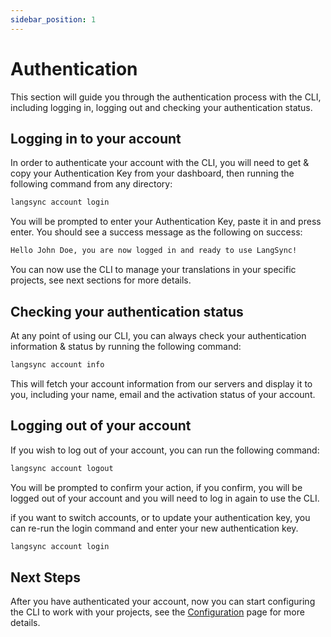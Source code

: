 ```yaml
---
sidebar_position: 1
---
```


# Authentication

This section will guide you through the authentication process with the CLI, including logging in, logging out and checking your authentication status.

## Logging in to your account

In order to authenticate your account with the CLI, you will need to get & copy your Authentication Key from your dashboard, then running the following command from any directory:

```bash
langsync account login

```

You will be prompted to enter your Authentication Key, paste it in and press enter. You should see a success message as the following on success:

```bash
Hello John Doe, you are now logged in and ready to use LangSync!
```

You can now use the CLI to manage your translations in your specific projects, see next sections for more details.

## Checking your authentication status

At any point of using our CLI, you can always check your authentication information & status by running the following command:

```bash
langsync account info

```

This will fetch your account information from our servers and display it to you, including your name, email and the activation status of your account.

## Logging out of your account

If you wish to log out of your account, you can run the following command:

```bash
langsync account logout

```

You will be prompted to confirm your action, if you confirm, you will be logged out of your account and you will need to log in again to use the CLI.

if you want to switch accounts, or to update your authentication key, you can re-run the login command and enter your new authentication key.

```bash
langsync account login
```

## Next Steps

After you have authenticated your account, now you can start configuring the CLI to work with your projects, see the [Configuration](./configure.md) page for more details.
